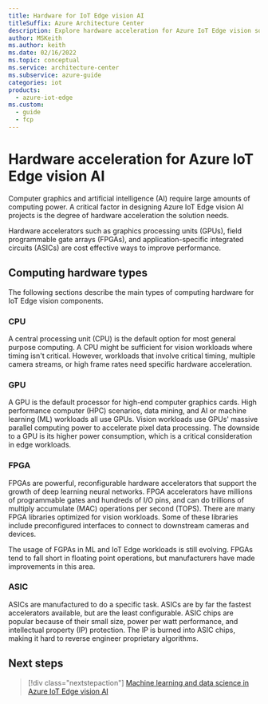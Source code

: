 ```yaml
---
title: Hardware for IoT Edge vision AI
titleSuffix: Azure Architecture Center
description: Explore hardware acceleration for Azure IoT Edge vision solutions. Learn about hardware acceleration capabilities of CPUs, GPUs, FPGAs, and ASIC chips.
author: MSKeith
ms.author: keith
ms.date: 02/16/2022
ms.topic: conceptual
ms.service: architecture-center
ms.subservice: azure-guide
categories: iot
products:
  - azure-iot-edge
ms.custom:
  - guide
  - fcp
---
```


# Hardware acceleration for Azure IoT Edge vision AI

Computer graphics and artificial intelligence (AI) require large amounts of computing power. A critical factor in designing Azure IoT Edge vision AI projects is the degree of hardware acceleration the solution needs.

Hardware accelerators such as graphics processing units (GPUs), field programmable gate arrays (FPGAs), and application-specific integrated circuits (ASICs) are cost effective ways to improve performance.

## Computing hardware types

The following sections describe the main types of computing hardware for IoT Edge vision components.

### CPU

A central processing unit (CPU) is the default option for most general purpose computing. A CPU might be sufficient for vision workloads where timing isn't critical. However, workloads that involve critical timing, multiple camera streams, or high frame rates need specific hardware acceleration.

### GPU

A GPU is the default processor for high-end computer graphics cards. High performance computer (HPC) scenarios, data mining, and AI or machine learning (ML) workloads all use GPUs. Vision workloads use GPUs' massive parallel computing power to accelerate pixel data processing. The downside to a GPU is its higher power consumption, which is a critical consideration in edge workloads.

### FPGA

FPGAs are powerful, reconfigurable hardware accelerators that support the growth of deep learning neural networks. FPGA accelerators have millions of programmable gates and hundreds of I/O pins, and can do trillions of multiply accumulate (MAC) operations per second (TOPS). There are many FPGA libraries optimized for vision workloads. Some of these libraries include preconfigured interfaces to connect to downstream cameras and devices.

The usage of FGPAs in ML and IoT Edge workloads is still evolving. FPGAs tend to fall short in floating point operations, but manufacturers have made improvements in this area.

### ASIC

ASICs are manufactured to do a specific task. ASICs are by far the fastest accelerators available, but are the least configurable. ASIC chips are popular because of their small size, power per watt performance, and intellectual property (IP) protection. The IP is burned into ASIC chips, making it hard to reverse engineer proprietary algorithms.

## Next steps

> [!div class="nextstepaction"]
> [Machine learning and data science in Azure IoT Edge vision AI](./machine-learning.yml)
